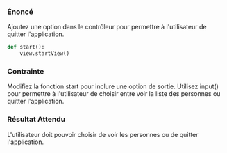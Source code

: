 ### Énoncé

Ajoutez une option dans le contrôleur pour permettre à l'utilisateur de quitter l'application.

```python
def start():
    view.startView()
```

### Contrainte

Modifiez la fonction start pour inclure une option de sortie. Utilisez input() pour permettre à l'utilisateur de choisir entre voir la liste des personnes ou quitter l'application.

### Résultat Attendu

L'utilisateur doit pouvoir choisir de voir les personnes ou de quitter l'application.
